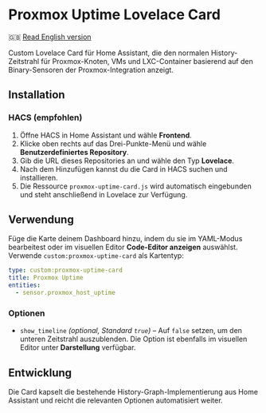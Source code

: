 # Proxmox Uptime Lovelace Card

🇬🇧 [Read English version](README.md)

Custom Lovelace Card für Home Assistant, die den normalen History-Zeitstrahl für Proxmox-Knoten, VMs und LXC-Container basierend auf den Binary-Sensoren der Proxmox-Integration anzeigt.

## Installation

### HACS (empfohlen)

1. Öffne HACS in Home Assistant und wähle **Frontend**.
2. Klicke oben rechts auf das Drei-Punkte-Menü und wähle **Benutzerdefiniertes Repository**.
3. Gib die URL dieses Repositories an und wähle den Typ **Lovelace**.
4. Nach dem Hinzufügen kannst du die Card in HACS suchen und installieren.
5. Die Ressource `proxmox-uptime-card.js` wird automatisch eingebunden und steht anschließend in Lovelace zur Verfügung.

## Verwendung

Füge die Karte deinem Dashboard hinzu, indem du sie im YAML-Modus bearbeitest oder im visuellen Editor **Code-Editor anzeigen** auswählst. Verwende `custom:proxmox-uptime-card` als Kartentyp:

```yaml
type: custom:proxmox-uptime-card
title: Proxmox Uptime
entities:
  - sensor.proxmox_host_uptime
```

### Optionen

- `show_timeline` *(optional, Standard `true`)* – Auf `false` setzen, um den unteren Zeitstrahl auszublenden. Die Option ist ebenfalls im visuellen Editor unter **Darstellung** verfügbar.

## Entwicklung

Die Card kapselt die bestehende History-Graph-Implementierung aus Home Assistant und reicht die relevanten Optionen automatisiert weiter.
